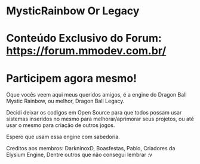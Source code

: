 # MysticRainbow Or Legacy
# Conteúdo Exclusivo do Forum: https://forum.mmodev.com.br/
# Participem agora mesmo!

Oque vocês veem aqui meus queridos amigos, é a engine do Dragon Ball Mystic Rainbow, ou melhor, Dragon Ball Legacy.

Decidi deixar os codigos em Open Source para que todos possam usar sistemas inseridos no mesmo para melhorar/aprimorar seus projetos, ou até usar o mesmo para criação de outros jogos.

Espero que usam essa engine com sabedoria.

Creditos aos membros: DarkninoxD, Boasfestas, Pablo, Criadores da Elysium Engine, Dentre outros que não consegui lembrar :v

